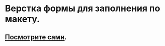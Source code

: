 # Верстка формы для заполнения по макету.
## [Посмотрите сами](https://ilyasamokhin67.github.io/Form_layout/).

